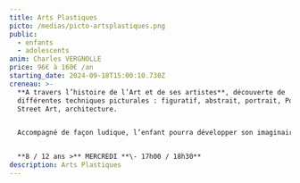 ```yaml
---
title: Arts Plastiques
picto: /medias/picto-artsplastiques.png
public:
  - enfants
  - adolescents
anim: Charles VERGNOLLE
price: 96€ à 160€ /an
starting_date: 2024-09-18T15:00:10.730Z
creneau: >-
  **A travers l’histoire de l’Art et de ses artistes**, découverte de
  différentes techniques picturales : figuratif, abstrait, portrait, Pop Art,
  Street Art, architecture.


  Accompagné de façon ludique, l’enfant pourra développer son imaginaire et acquérir ainsi différentes techniques de création, prendre confiance en lui.


  **8 / 12 ans >** MERCREDI **\- 17h00 / 18h30**
description: Arts Plastiques
---
```


